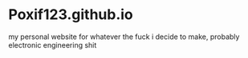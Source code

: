# Poxif123.github.io
my personal website for whatever the fuck i decide to make, probably electronic engineering shit
